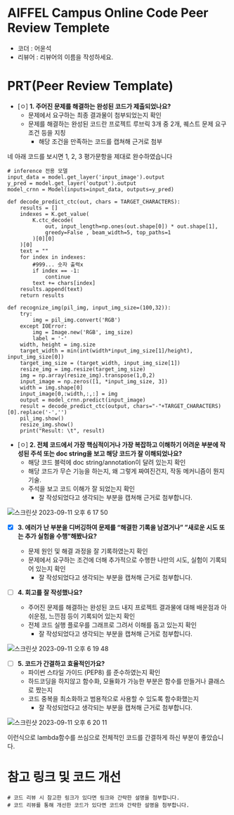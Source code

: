# AIFFEL Campus Online Code Peer Review Templete
- 코더 : 어윤석
- 리뷰어 : 리뷰어의 이름을 작성하세요.


# PRT(Peer Review Template)
- [ㅇ]  **1. 주어진 문제를 해결하는 완성된 코드가 제출되었나요?**
    - 문제에서 요구하는 최종 결과물이 첨부되었는지 확인
    - 문제를 해결하는 완성된 코드란 프로젝트 루브릭 3개 중 2개, 
      퀘스트 문제 요구조건 등을 지칭
        - 해당 조건을 만족하는 코드를 캡쳐해 근거로 첨부



네 아래 코드를 보시면 1, 2, 3 평가문항을 제대로 완수하였습니다
```
# inference 전용 모델
input_data = model.get_layer('input_image').output
y_pred = model.get_layer('output').output
model_crnn = Model(inputs=input_data, outputs=y_pred)

def decode_predict_ctc(out, chars = TARGET_CHARACTERS):
    results = []
    indexes = K.get_value(
        K.ctc_decode(
            out, input_length=np.ones(out.shape[0]) * out.shape[1],
            greedy=False , beam_width=5, top_paths=1
        )[0][0]
    )[0]
    text = ""
    for index in indexes:        
        #999... 숫자 출력x
        if index == -1:
            continue
        text += chars[index]
    results.append(text)
    return results

def recognize_img(pil_img, input_img_size=(100,32)):
    try:
        img = pil_img.convert('RGB')
    except IOError:
        img = Image.new('RGB', img_size)
        label = '-'
    width, height = img.size
    target_width = min(int(width*input_img_size[1]/height), input_img_size[0])
    target_img_size = (target_width, input_img_size[1])
    resize_img = img.resize(target_img_size)
    img = np.array(resize_img).transpose(1,0,2)
    input_image = np.zeros([1, *input_img_size, 3])
    width = img.shape[0]
    input_image[0,:width,:,:] = img
    output = model_crnn.predict(input_image)
    result = decode_predict_ctc(output, chars="-"+TARGET_CHARACTERS)[0].replace('-','')
    pil_img.show()
    resize_img.show()
    print("Result: \t", result)
```
    
- [ㅇ]  **2. 전체 코드에서 가장 핵심적이거나 가장 복잡하고 이해하기 어려운 부분에 작성된 
  주석 또는 doc string을 보고 해당 코드가 잘 이해되었나요?**
    - 해당 코드 블럭에 doc string/annotation이 달려 있는지 확인
    - 해당 코드가 무슨 기능을 하는지, 왜 그렇게 짜여진건지, 작동 메커니즘이 뭔지 기술.
    - 주석을 보고 코드 이해가 잘 되었는지 확인
        - 잘 작성되었다고 생각되는 부분을 캡쳐해 근거로 첨부합니다.
     
![스크린샷 2023-09-11 오후 6 17 50](https://github.com/yoonseok-eo/AIFFEL/assets/83259497/87376f25-96f7-408a-a952-ef5118e36301)


  
- [x]  **3. 에러가 난 부분을 디버깅하여 문제를 “해결한 기록을 남겼거나” 
  ”새로운 시도 또는 추가 실험을 수행”해봤나요?**
    - 문제 원인 및 해결 과정을 잘 기록하였는지 확인
    - 문제에서 요구하는 조건에 더해 추가적으로 수행한 나만의 시도, 
      실험이 기록되어 있는지 확인
        - 잘 작성되었다고 생각되는 부분을 캡쳐해 근거로 첨부합니다.
  
- [ ]  **4. 회고를 잘 작성했나요?**
    - 주어진 문제를 해결하는 완성된 코드 내지 프로젝트 결과물에 대해
    배운점과 아쉬운점, 느낀점 등이 기록되어 있는지 확인
    - 전체 코드 실행 플로우를 그래프로 그려서 이해를 돕고 있는지 확인
        - 잘 작성되었다고 생각되는 부분을 캡쳐해 근거로 첨부합니다.

![스크린샷 2023-09-11 오후 6 19 48](https://github.com/yoonseok-eo/AIFFEL/assets/83259497/314ebb2d-ae83-49dd-a3e0-ee74aa7ceb7a)



- [ ]  **5. 코드가 간결하고 효율적인가요?**
    - 파이썬 스타일 가이드 (PEP8) 를 준수하였는지 확인
    - 하드코딩을 하지않고 함수화, 모듈화가 가능한 부분은 함수를 만들거나 클래스로 짰는지
    - 코드 중복을 최소화하고 범용적으로 사용할 수 있도록 함수화했는지
        - 잘 작성되었다고 생각되는 부분을 캡쳐해 근거로 첨부합니다.

![스크린샷 2023-09-11 오후 6 20 11](https://github.com/yoonseok-eo/AIFFEL/assets/83259497/dd75aac9-d8ea-48c4-8233-fefdf14878b6)


이런식으로 lambda함수를 쓰심으로 전체적인 코드를 간결하게 하신 부분이 좋았습니다. 



# 참고 링크 및 코드 개선
```
# 코드 리뷰 시 참고한 링크가 있다면 링크와 간략한 설명을 첨부합니다.
# 코드 리뷰를 통해 개선한 코드가 있다면 코드와 간략한 설명을 첨부합니다.
```
